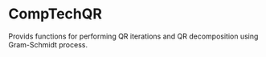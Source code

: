 # CompTechQR
Provids functions for performing QR iterations and QR
decomposition using Gram-Schmidt process.
